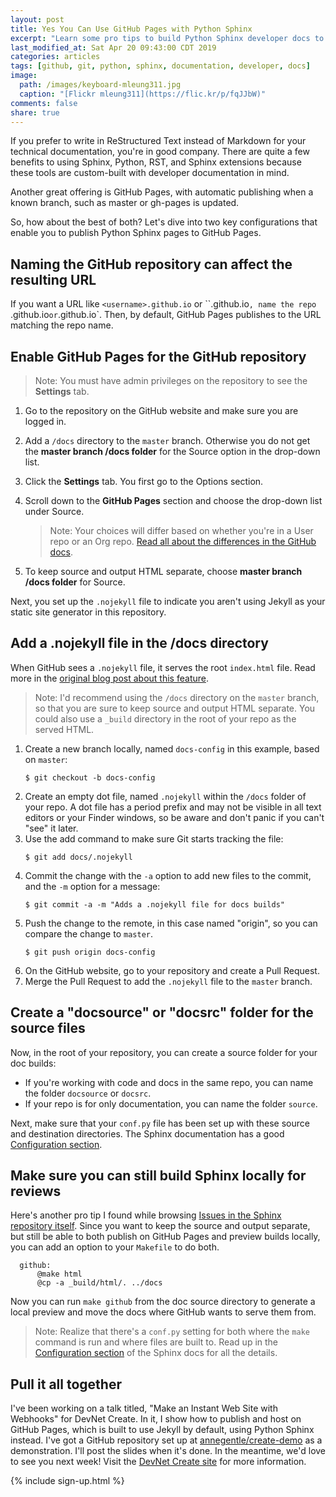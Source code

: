 ```yaml
---
layout: post
title: Yes You Can Use GitHub Pages with Python Sphinx
excerpt: "Learn some pro tips to build Python Sphinx developer docs to both GitHub Pages and your local system."
last_modified_at: Sat Apr 20 09:43:00 CDT 2019
categories: articles
tags: [github, git, python, sphinx, documentation, developer, docs]
image:
  path: /images/keyboard-mleung311.jpg
  caption: "[Flickr mleung311](https://flic.kr/p/fqJJbW)"
comments: false
share: true
---
```


If you prefer to write in ReStructured Text instead of Markdown for your technical documentation, you're in good company. There are quite a few benefits to using Sphinx, Python, RST, and Sphinx extensions because these tools are custom-built with developer documentation in mind.

Another great offering is GitHub Pages, with automatic publishing when a known branch, such as master or gh-pages is updated.

So, how about the best of both? Let's dive into two key configurations that enable you to publish Python Sphinx pages to GitHub Pages.

## Naming the GitHub repository can affect the resulting URL

If you want a URL like `<username>.github.io` or ``<orgname>.github.io`, name the repo `<username>.github.io` or `<orgname>.github.io`. Then, by default, GitHub Pages publishes to the URL matching the repo name.

## Enable GitHub Pages for the GitHub repository

> Note: You must have admin privileges on the repository to see the **Settings** tab.

1. Go to the repository on the GitHub website and make sure you are logged in.
1. Add a `/docs` directory to the `master` branch. Otherwise you do not get the **master branch /docs folder** for the Source option in the drop-down list.
1. Click the **Settings** tab. You first go to the Options section.
1. Scroll down to the **GitHub Pages** section and choose the drop-down list under Source.
   > Note: Your choices will differ based on whether you're in a User repo or an Org repo. [Read all about the differences in the GitHub docs](https://help.github.com/en/articles/user-organization-and-project-pages).

1. To keep source and output HTML separate, choose **master branch /docs folder** for Source.

Next, you set up the `.nojekyll` file to indicate you aren't using Jekyll as your static site generator in this repository.

## Add a .nojekyll file in the /docs directory

When GitHub sees a `.nojekyll` file, it serves the root `index.html` file. Read more in the [original blog post about this feature](https://github.blog/2009-12-29-bypassing-jekyll-on-github-pages/).

> Note: I'd recommend using the `/docs` directory on the `master` branch, so that you are sure to keep source and output HTML separate. You could also use a `_build` directory in the root of your repo as the served HTML.

1. Create a new branch locally, named `docs-config` in this example, based on `master`:
   ```
   $ git checkout -b docs-config
   ```
1. Create an empty dot file, named `.nojekyll` within the `/docs` folder of your repo. A dot file has a period prefix and may not be visible in all text editors or your Finder windows, so be aware and don't panic if you can't "see" it later.
1. Use the add command to make sure Git starts tracking the file:
   ```
   $ git add docs/.nojekyll
   ```
1. Commit the change with the `-a` option to add new files to the commit, and the `-m` option for a message:
   ```
   $ git commit -a -m "Adds a .nojekyll file for docs builds"
   ```
1. Push the change to the remote, in this case named "origin", so you can compare the change to `master`.
   ```
   $ git push origin docs-config
   ```
1. On the GitHub website, go to your repository and create a Pull Request.
1. Merge the Pull Request to add the `.nojekyll` file to the `master` branch.

## Create a "docsource" or "docsrc" folder for the source files

Now, in the root of your repository, you can create a source folder for your doc builds:

  - If you're working with code and docs in the same repo, you can name the folder `docsource` or `docsrc`.
  - If your repo is for only documentation, you can name the folder `source`.

Next, make sure that your `conf.py` file has been set up with these source and destination directories. The Sphinx documentation has a good [Configuration section](http://www.sphinx-doc.org/en/master/usage/configuration.html).

## Make sure you can still build Sphinx locally for reviews

Here's another pro tip I found while browsing [Issues in the Sphinx repository itself](https://github.com/sphinx-doc/sphinx/issues/3382#issuecomment-470772316). Since you want to keep the source and output separate, but still be able to both publish on GitHub Pages and preview builds locally, you can add an option to your `Makefile` to do both.

```
  github:
      @make html
      @cp -a _build/html/. ../docs
```

Now you can run `make github` from the doc source directory to generate a local preview and move the docs where GitHub wants to serve them from.

> Note: Realize that there's a `conf.py` setting for both where the `make` command is run and where files are built to. Read up in the [Configuration section](http://www.sphinx-doc.org/en/master/usage/configuration.html) of the Sphinx docs for all the details.

## Pull it all together

I've been working on a talk titled, "Make an Instant Web Site with Webhooks" for DevNet Create. In it, I show how to publish and host on GitHub Pages, which is built to use Jekyll by default, using Python Sphinx instead. I've got a GitHub repository set up at [annegentle/create-demo](https://github.com/annegentle/create-demo) as a demonstration. I'll post the slides when it's done. In the meantime, we'd love to see you next week! Visit the [DevNet Create site](https://developer.cisco.com/devnetcreate/2019) for more information.

{% include sign-up.html %}
